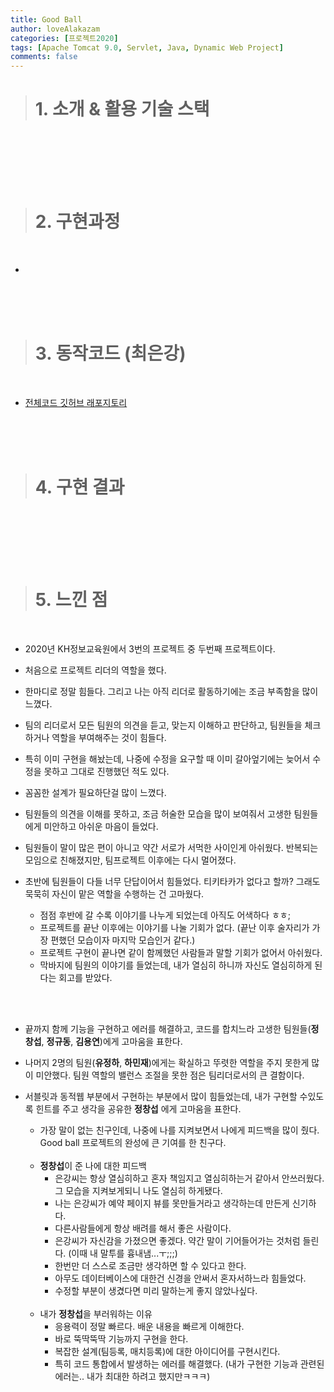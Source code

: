 ```yaml
---
title: Good Ball
author: loveAlakazam
categories: [프로젝트2020]
tags: [Apache Tomcat 9.0, Servlet, Java, Dynamic Web Project]
comments: false
---
```


> # 1. 소개 & 활용 기술 스택

<br>


<br><br><br>


> # 2. 구현과정

<br>

- 

<br><br><br>

> # 3. 동작코드 (최은강)

<br>

- [전체코드 깃허브 래포지토리](https://github.com/KHAcademyProject2020/Semi-Project)



<br><br><br>

> # 4. 구현 결과

<br>

<br><br><br>

> # 5. 느낀 점

<br>

- 2020년 KH정보교육원에서 3번의 프로젝트 중 두번째 프로젝트이다.

- 처음으로 프로젝트 리더의 역할을 했다. 

- 한마디로 정말 힘들다. 그리고 나는 아직 리더로 활동하기에는 조금 부족함을 많이 느꼈다.

- 팀의 리더로서 모든 팀원의 의견을 듣고, 맞는지 이해하고 판단하고, 팀원들을 체크하거나 역할을 부여해주는 것이 힘들다.

- 특히 이미 구현을 해놨는데, 나중에 수정을 요구할 때 이미 갈아엎기에는 늦어서 수정을 못하고 그대로 진행했던 적도 있다.

- 꼼꼼한 설계가 필요하단걸 많이 느꼈다.

- 팀원들의 의견을 이해를 못하고, 조금 허술한 모습을 많이 보여줘서 고생한 팀원들에게 미안하고 아쉬운 마음이 들었다.

- 팀원들이 말이 많은 편이 아니고 약간 서로가 서먹한 사이인게 아쉬웠다. 반복되는 모임으로 친해졌지만, 팀프로젝트 이후에는 다시 멀어졌다.

- 초반에 팀원들이 다들 너무 단답이어서 힘들었다. 티키타카가 없다고 할까? 그래도 묵묵히 자신이 맡은 역할을 수행하는 건 고마웠다.
    - 점점 후반에 갈 수록 이야기를 나누게 되었는데 아직도 어색하다 ㅎㅎ;
    - 프로젝트를 끝난 이후에는 이야기를 나눌 기회가 없다. (끝난 이후 술자리가 가장 편했던 모습이자 마지막 모습인거 같다.) 
    - 프로젝트 구현이 끝나면 같이 함께했던 사람들과 말할 기회가 없어서 아쉬웠다.
    - 막바지에 팀원의 이야기를 들었는데, 내가 열심히 하니까 자신도 열심히하게 된다는 회고를 받았다.


<br><br>

- 끝까지 함께 기능을 구현하고 에러를 해결하고, 코드를 합치느라 고생한 팀원들(**정창섭**, **정규동**, **김용연**)에게 고마움을 표한다.

- 나머지 2명의 팀원(**유정하**, **하민재**)에게는 확실하고 뚜렷한 역할을 주지 못한게 많이 미안했다. 팀원 역할의 밸런스 조절을 못한 점은 팀리더로서의 큰 결함이다.

- 서블릿과 동적웹 부분에서 구현하는 부분에서 많이 힘들었는데, 내가 구현할 수있도록 힌트를 주고 생각을 공유한 **정창섭** 에게 고마움을 표한다. 

    - 가장 말이 없는 친구인데, 나중에 나를 지켜보면서 나에게 피드백을 많이 줬다. Good ball 프로젝트의 완성에 큰 기여를 한 친구다.

    <br>

    - **정창섭**이 준 나에 대한 피드백
        - 은강씨는 항상 열심히하고 혼자 책임지고 열심히하는거 같아서 안쓰러웠다. 그 모습을 지켜보게되니 나도 열심히 하게됐다.
        - 나는 은강씨가 예약 페이지 뷰를 못만들거라고 생각하는데 만든게 신기하다.
        - 다른사람들에게 항상 배려를 해서 좋은 사람이다.
        - 은강씨가 자신감을 가졌으면 좋겠다. 약간 말이 기어들어가는 것처럼 들린다. (이때 내 말투를 흉내냄...ㅜ;;;)
        - 한번만 더 스스로 조금만 생각하면 할 수 있다고 한다.
        - 아무도 데이터베이스에 대한건 신경을 안써서 혼자서하느라 힘들었다.
        - 수정할 부분이 생겼다면 미리 말하는게 좋지 않았나싶다.

    <br>

    - 내가 **정창섭**을 부러워하는 이유
        - 응용력이 정말 빠르다. 배운 내용을 빠르게 이해한다.
        - 바로 뚝딱뚝딱 기능까지 구현을 한다.
        - 복잡한 설계(팀등록, 매치등록)에 대한 아이디어를 구현시킨다.
        - 특히 코드 통합에서 발생하는 에러를 해결했다. (내가 구현한 기능과 관련된 에러는.. 내가 최대한 하려고 했지만ㅋㅋㅋ)

